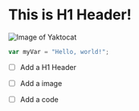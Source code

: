 # This is H1 Header!
![Image of Yaktocat](https://octodex.github.com/images/yaktocat.png)
``` javascript
var myVar = "Hello, world!";
```
- [ ] Add a H1 Header
- [ ] Add a image
- [ ] Add a code


